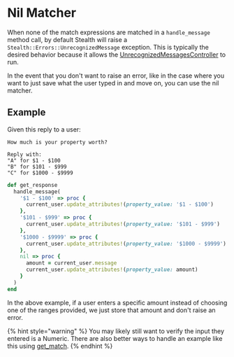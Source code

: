 # Nil Matcher

When none of the match expressions are matched in a `handle_message` method call, by default Stealth will raise a `Stealth::Errors::UnrecognizedMessage` exception. This is typically the desired behavior because it allows the [UnrecognizedMessagesController](../unrecognized-messages.md) to run.

In the event that you don't want to raise an error, like in the case where you want to just save what the user typed in and move on, you can use the nil matcher.

## Example

Given this reply to a user:

```
How much is your property worth?

Reply with:
"A" for $1 - $100
"B" for $101 - $999
"C" for $1000 - $9999
```

```ruby
def get_response
  handle_message(
    '$1 - $100' => proc { 
      current_user.update_attributes!(property_value: '$1 - $100') 
    },
    '$101 - $999' => proc { 
      current_user.update_attributes!(property_value: '$101 - $999') 
    },
    '$1000 - $9999' => proc { 
      current_user.update_attributes!(property_value: '$1000 - $9999') 
    },
    nil => proc {
      amount = current_user.message
      current_user.update_attributes!(property_value: amount)
    }
  )
end
```

In the above example, if a user enters a specific amount instead of choosing one of the ranges provided, we just store that amount and don't raise an error.

{% hint style="warning" %}
You may likely still want to verify the input they entered is a Numeric. There are also better ways to handle an example like this using [get\_match](../get\_match/).
{% endhint %}
